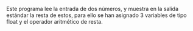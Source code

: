 Este programa lee la entrada de dos números, y muestra en la salida estándar la resta de estos, para ello se han asignado 3 variables de tipo float y el operador aritmético de resta.
